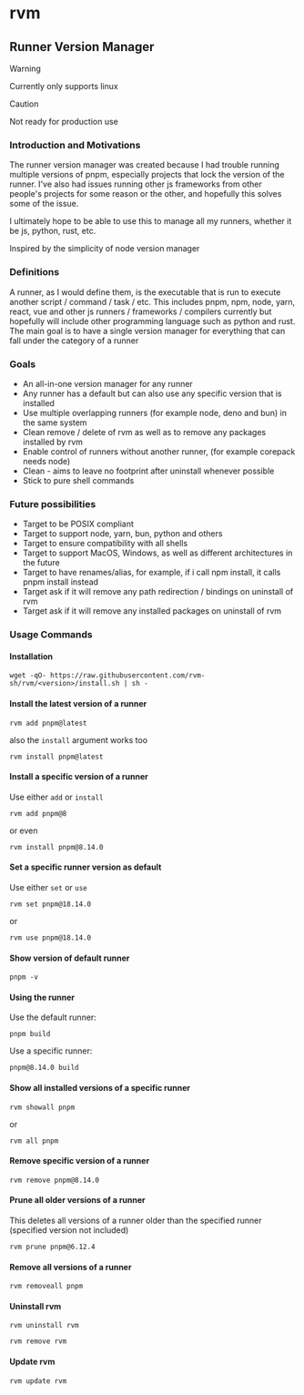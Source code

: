 # rvm
## Runner Version Manager

>[!WARNING]
> Currently only supports linux

> [!CAUTION]
> Not ready for production use


### Introduction and Motivations
The runner version manager was created because I had trouble running multiple versions of pnpm, especially projects that lock the version of the runner. I've also had issues running other js frameworks from other people's projects for some reason or the other, and hopefully this solves some of the issue. 

I ultimately hope to be able to use this to manage all my runners, whether it be js, python, rust, etc.

Inspired by the simplicity of node version manager

### Definitions
A runner, as I would define them, is the executable that is run to execute another script / command / task / etc. This includes pnpm, npm, node, yarn, react, vue and other js runners / frameworks / compilers currently but hopefully will include other programming language such as python and rust. The main goal is to have a single version manager for everything that can fall under the category of a runner

### Goals
 - An all-in-one version manager for any runner
 - Any runner has a default but can also use any specific version that is installed
 - Use multiple overlapping runners (for example node, deno and bun) in the same system
 - Clean remove / delete of rvm as well as to remove any packages installed by rvm
 - Enable control of runners without another runner, (for example corepack needs node)
 - Clean - aims to leave no footprint after uninstall whenever possible
 - Stick to pure shell commands

### Future possibilities
- Target to be POSIX compliant
- Target to support node, yarn, bun, python and others
- Target to ensure compatibility with all shells
- Target to support MacOS, Windows, as well as different architectures in the future
- Target to have renames/alias, for example, if i call npm install, it calls pnpm install instead
- Target ask if it will remove any path redirection / bindings on uninstall of rvm
- Target ask if it will remove any installed packages on uninstall of rvm

### Usage Commands

#### Installation
```
wget -qO- https://raw.githubusercontent.com/rvm-sh/rvm/<version>/install.sh | sh -
```

#### Install the latest version of a runner
```
rvm add pnpm@latest
```
also the `install` argument works too
```
rvm install pnpm@latest
```

#### Install a specific version of a runner
Use either `add` or `install`
```
rvm add pnpm@8
```
or even
```
rvm install pnpm@8.14.0
```

#### Set a specific runner version as default
Use either `set` or `use`
```
rvm set pnpm@18.14.0
```
or
```
rvm use pnpm@18.14.0
```

#### Show version of default runner
```
pnpm -v
```

#### Using the runner
Use the default runner:
```
pnpm build
```
Use a specific runner:
```
pnpm@8.14.0 build
```

#### Show all installed versions of a specific runner
```
rvm showall pnpm
```

or 
```
rvm all pnpm
```

#### Remove specific version of a runner
```
rvm remove pnpm@8.14.0
```

#### Prune all older versions of a runner
This deletes all versions of a runner older than the specified runner (specified version not included)
```
rvm prune pnpm@6.12.4
```

#### Remove all versions of a runner
```
rvm removeall pnpm
```

#### Uninstall rvm 
```
rvm uninstall rvm
```
```
rvm remove rvm
```

#### Update rvm
```
rvm update rvm
```




